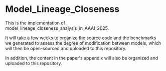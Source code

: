 # Model_Lineage_Closeness
This is the implementation of model_lineage_closeness_analysis_in_AAAI_2025.

It will take a few weeks to organize the source code and the benchmarks we generated to assess the degree of modification between models, which will then be open-sourced and uploaded to this repository.

In addition, the content in the paper's appendix will also be organized and uploaded to this repository.
